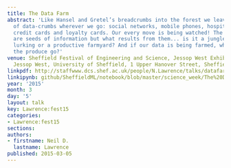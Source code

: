 ```yaml
---
title: The Data Farm
abstract: 'Like Hansel and Gretel’s breadcrumbs into the forest we leave a data trail
  of data-crumbs wherever we go: social networks, mobile phones, hospital visits,
  credit cards and loyalty cards. Our every move is being watched! The data-crumbs
  are seeds of information but what results from them... is it a jungle with dangers
  lurking or a productive farmyard? And if our data is being farmed, where does all
  the produce go?'
venue: Sheffield Festival of Engineering and Science, Jessop West Exhibition Space,
  Jessop West, University of Sheffield, 1 Upper Hanover Street, Sheffield S3 7RA
linkpdf: http://staffwww.dcs.shef.ac.uk/people/N.Lawrence/talks/datafarm_science15.pdf
linkipynb: github/SheffieldML/notebook/blob/master/science_week/The%20Data%20Farm.ipynb
year: '2015'
month: 3
day: '5'
layout: talk
key: Lawrence:fest15
categories:
- Lawrence:fest15
sections: 
authors:
- firstname: Neil D.
  lastname: Lawrence
published: 2015-03-05
---
```

